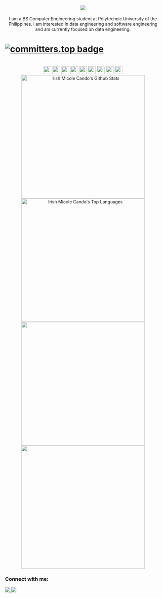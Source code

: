 <h1 align="center">
  <a href="https://git.io/typing-svg">
    <img src="https://readme-typing-svg.herokuapp.com/?lines=Hello!+👋;I'm+Irish+Micole+Cando.&center=true&size=30">
  </a>
</h1>
<p align="center">I am a BS Computer Engineering student at Polytechnic University of the Philippines. I am interested in data engineering and software engineering and am currently focused on data engineering.</p>

# <div align="center">

# [![committers.top badge](https://user-badge.committers.top/philippines/irishmicoletcando.svg)](https://user-badge.committers.top/philippines/irishmicoletcando)

# </div> 

<!-- languages and tools -->
<div align="center">
  <span><img src="https://img.shields.io/badge/html5-E34F26.svg?style=for-the-badge&logo=HTML5&logoColor=white" height="25px" /></span>
  <span><img src="https://img.shields.io/badge/css3-1572B6.svg?style=for-the-badge&logo=css3&logoColor=white" height="25px" /></span>
  <span><img src="https://img.shields.io/badge/javascript-F7DF1E.svg?style=for-the-badge&logo=javascript&logoColor=black" height="25px" /></span>
  <span><img src="https://img.shields.io/badge/python-ffd43b.svg?style=for-the-badge&logo=python&logoColor=306998" height="25px" /></span>
  <span><img src="https://img.shields.io/badge/Numpy-777BB4?style=for-the-badge&logo=numpy&logoColor=white" height="25px"></span>
  <span><img src="https://img.shields.io/badge/Pandas-2C2D72?style=for-the-badge&logo=pandas&logoColor=white" height="25px"></span>
  <span><img src="https://img.shields.io/badge/postgresql-555555.svg?&style=for-the-badge&logo=postgresql&logoColor=white" height="25px"/></span>
  <span><img src="https://img.shields.io/badge/git%20-%23F05032.svg?&style=for-the-badge&logo=git&logoColor=white" height="25px"></span>
  <span><img src="https://img.shields.io/badge/ubuntu-E95420?&style=for-the-badge&logo=ubuntu&logoColor=white" height="25px"></span>
</div>

<!-- stats -->
<div align="center">
   <img alt="Irish Micole Cando's Github Stats" width="400" src="https://github-readme-stats.vercel.app/api?username=irishmicoletcando&show_icons=true&theme=dark&bg_color=0D1117&text_color=ffffff&hide_border=true&icon_color=528AAE"/></a>
  <img alt="Irish Micole Cando's Top Languages" width="400" src="https://github-readme-stats.vercel.app/api/top-langs/?username=irishmicoletcando&langs_count=8&count_private=true&layout=compact&theme=react&hide_border=true&bg_color=0D1117&title_color=ffffff" /></a>
</div>
<div align="center"> 
  <img width="400" src="https://github-readme-streak-stats.herokuapp.com/?user=irishmicoletcando&hide_border=true&show_icons=true&currStreakNum=FFFFFF&sideNums=FFFFFF&border=true&currStreakLabel=FFFFFF&background=0D1117&sideLabels=FFFFFF&dates=58A6FF" />
  <img width="400" src="https://github-readme-stats.vercel.app/api/wakatime?username=irishmicoletcando&v=2&layout=compact&langs_count=10&theme=onedark&hide_border=true&hide=java,dart&title_color=FFFFFF&icon_color=0D1117&text_color=FFFFFF&bg_color=0D1117" />
</div>

<!-- socials -->
<div>
  <h3>Connect with me:</h3>
  <a target="_blank" href="https://www.facebook.com/ayreeeshcando/">
      <img src="https://img.shields.io/badge/facebook-D3D3D3.svg?style=for-the-badge&logo=facebook&logoColor=white%22%20height=%2225" />
   </a>
  <a target="_blank" href="https://www.linkedin.com/in/irish-micole-cando-851714225/">
    <img src="https://img.shields.io/badge/linkedin-0A66C2.svg?style=for-the-badge&logo=linkedin&logoColor=white%22%20height=%2225" />
  </a>
  <br>
</div>

